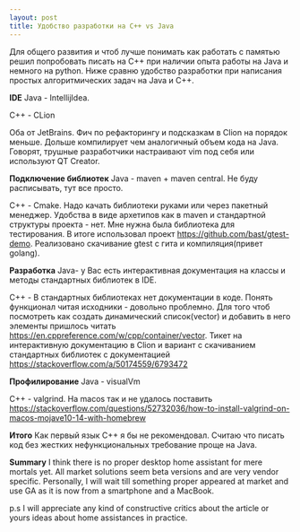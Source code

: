 ```yaml
---
layout: post
title: Удобство разработки на C++ vs Java
---
```



Для общего развития и чтоб лучше понимать как работать с памятью решил попробовать писать на C++ при наличии опыта работы на Java и немного на python. Ниже сравню удобство разработки при написания простых алгоритмических задач на Java и С++.

**IDE**
Java - IntellijIdea.

C++ - CLion

Оба от JetBrains. Фич по рефакторингу и подсказкам в Clion на порядок меньше. Дольше компилирует чем аналогичный объем кода на Java. Говорят, трушные разработчики настраивают vim под себя или используют QT Creator.

**Подключение библиотек**
Java - maven + maven central. Не буду расписывать, тут все просто.

С++ - Cmake. Надо качать библиотеки руками или через пакетный менеджер. Удобства в виде архетипов как в maven и стандартной структуры проекта - нет. Мне нужна была библиотека для тестирования. В итоге использовал проект https://github.com/bast/gtest-demo. Реализовано скачивание gtest с гита и компиляция(привет golang).


**Разработка**
Java- у Вас есть интерактивная документация на классы и методы стандартных библиотек в IDE.

C++ - В стандартных библиотеках нет документации в коде. Понять функционал читая исходники - довольно проблемно. Для того чтоб посмотреть как создать динамический список(vector) и добавить в него элементы пришлось читать https://en.cppreference.com/w/cpp/container/vector. Тикет на интерактивную документацию в Clion и вариант с скачиванием стандартных библиотек с документацией https://stackoverflow.com/a/50174559/6793472

**Профилирование**
Java - visualVm

C++ - valgrind. На macos так и не удалось поставить https://stackoverflow.com/questions/52732036/how-to-install-valgrind-on-macos-mojave10-14-with-homebrew

**Итого**
Как первый язык С++ я бы не рекомендовал. Считаю что писать код без жестких нефункциональных требование проще на Java.


**Summary**
I think there is no proper desktop home assistant for mere mortals yet. All market solutions seem beta versions and are very vendor specific. Personally, I will wait till something proper appeared at market and use GA as it is now from a smartphone and a MacBook.

p.s I will appreciate any kind of constructive critics about the article or yours ideas about home assistances in practice.
